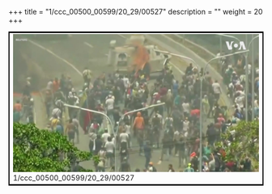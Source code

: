 +++
title = "1/ccc_00500_00599/20_29/00527"
description = ""
weight = 20
+++

<table style="border:2px solid black;max-width:800px;max-height:800px;" 
><tr><td>
<img class="center-fit-jpg"
src="/jpg_/aaa_20190430_NxaOmWaI8sI_00526.jpg">
1/ccc_00500_00599/20_29/00527
</img></td></tr></table>
